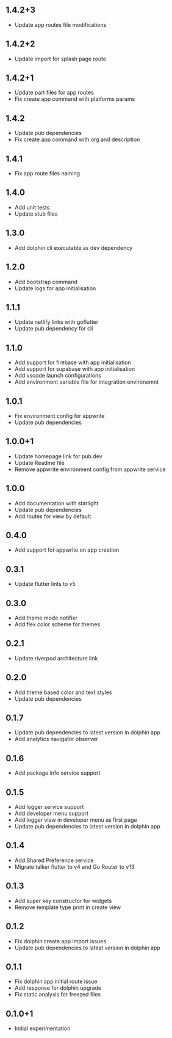 ## 1.4.2+3

* Update app routes file modifications

## 1.4.2+2

* Update import for splash page route

## 1.4.2+1

* Update part files for app routes
* Fix create app command with platforms params

## 1.4.2

* Update pub dependencies
* Fix create app command with org and description

## 1.4.1

* Fix app route files naming

## 1.4.0

* Add unit tests
* Update stub files

## 1.3.0

* Add dolphin cli executable as dev dependency

## 1.2.0

* Add bootstrap command
* Update logs for app initialisation

## 1.1.1

* Update netlify links with goflutter
* Update pub dependency for cli

## 1.1.0

* Add support for firebase with app initialisation
* Add support for supabase with app initialisation
* Add vscode launch configurations
* Add environment variable file for integration environemnt


## 1.0.1

* Fix environment config for appwrite
* Update pub dependencies

## 1.0.0+1

* Update homepage link for pub.dev
* Update Readme file
* Remove appwrite environment config from appwrite service

## 1.0.0

* Add documentation with starlight
* Update pub dependencies
* Add routes for view by default

## 0.4.0

* Add support for appwrite on app creation

## 0.3.1

* Update flutter lints to v5

## 0.3.0

* Add theme mode notifier
* Add flex color scheme for themes

## 0.2.1

* Update riverpod architecture link

## 0.2.0

* Add theme based color and text styles
* Update pub dependencies

## 0.1.7

* Update pub dependencies to latest version in dolphin app
* Add analytics navigator observer

## 0.1.6

* Add package info service support

## 0.1.5

* Add logger service support
* Add developer menu support
* Add logger view in developer menu as first page
* Update pub dependencies to latest version in dolphin app

## 0.1.4

* Add Shared Preference service
* Migrate talker flutter to v4 and Go Router to v13

## 0.1.3

* Add super key constructor for widgets
* Remove template type print in create view

## 0.1.2

* Fix dolphin create app import issues
* Update pub dependencies to latest version in dolphin app

## 0.1.1

* Fix dolphin app initial route issue
* Add response for dolphin upgrade
* Fix static analysis for freezed files

## 0.1.0+1

* Initial experimentation